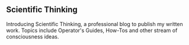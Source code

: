 ## Scientific Thinking

Introducing Scientific Thinking, a professional blog to publish my written work. Topics include Operator's Guides, How-Tos and other stream of consciousness ideas.
